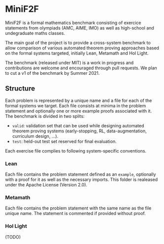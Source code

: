 # MiniF2F

MiniF2F is a formal mathematics benchmark consisting of exercice statements from olympiads (AMC, AIME, IMO) as well as high-school and undegraduate maths classes.

The main goal of the project is to provide a cross-system benchmark to allow comparison of various automated theorem proving approaches based on the formal systems targeted, initially Lean, Metamath and Hol Light.

The benchmark (released under MIT) is a work in progress and contributions are welcome and encouraged through pull requests. We plan to cut a v1 of the benchmark by Summer 2021.

## Structure

Each problem is represented by a unique name and a file for each of the formal systems we target. Each file consists at minima in the problem statement and optionally one or more example proofs associated with it. The benchmark is divided in two splits:

- `valid`: validation set that can be used while designing automated theorem proving systems (early-stopping, RL, data-augmentation, curriculum design, ...).
- `test`: held-out test set reserved for final evaluation.

Each exercise file complies to following system-specific conventions.

### Lean

Each file contains the problem statement defined as an `example`, optionally with a proof for it as well as the necessary imports. This folder is realeased under the Apache License (Version 2.0).

### Metamath

Each file contains the problem statement with the same name as the file unique name. The statement is commented if provided without proof.

### Hol Light

(TODO)

